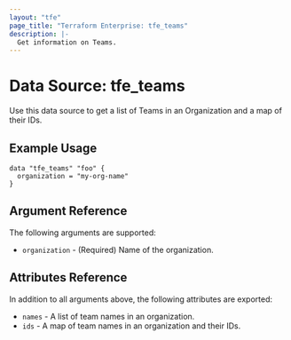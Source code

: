 ```yaml
---
layout: "tfe"
page_title: "Terraform Enterprise: tfe_teams"
description: |-
  Get information on Teams.
---
```


# Data Source: tfe_teams

Use this data source to get a list of Teams in an Organization and a map of their IDs.

## Example Usage

```hcl
data "tfe_teams" "foo" {
  organization = "my-org-name"
}
```

## Argument Reference

The following arguments are supported:

* `organization` - (Required) Name of the organization.

## Attributes Reference

In addition to all arguments above, the following attributes are exported:

* `names` - A list of team names in an organization.
* `ids` - A map of team names in an organization and their IDs.